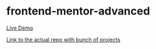 # frontend-mentor-advanced

[Live Demo](https://todo-dm-mat2ja.vercel.app/)

[Link to the actual repo with bunch of projects](https://github.com/mat2ja/frontend_mentor)
